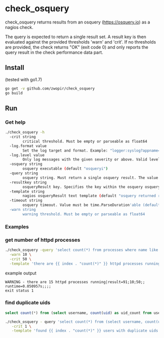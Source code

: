 # check_osquery
check_osquery returns results from an osquery (https://osquery.io) as a nagios check.

The query is expected to return a single result set. A result key is then evaluated against the provided thresholds 'warn' and 'crit'. If no thresholds are provided, the check returns "OK" (exit code 0) and only reports the query result in the check performance data part.

## Install
(tested with go1.7)

```bash
go get -v github.com/zwopir/check_osquery
go build
```

## Run
### Get help

```bash
./check_osquery -h
  -crit string
    	critical threshold. Must be empty or parseable as float64
  -log.format value
    	Set the log target and format. Example: "logger:syslog?appname=bob&local=7" or "logger:stdout?json=true" (default "logger:stderr")
  -log.level value
    	Only log messages with the given severity or above. Valid levels: [debug, info, warn, error, fatal] (default "info")
  -osquery string
    	osquery executable (default "osqueryi")
  -query string
    	osquery string. Must return a single osquery result. The value of the config parameter 'resultkey' is used in the threshold evaluation (default see there). All other key/value pairs can be used in the output text template as {{ index . "key" }}
  -resultkey string
    	osqueryResult key. Specifies the key within the osquery osqueryResult set that holds the value for threshold comparision. (default "count(*)")
  -template string
    	nagios osqueryResult text template (default "osquery returned result = {{ index . \"count(*)\" }}")
  -timeout string
    	osquery timeout. Value must be time.ParseDuration'able (default "5s")
  -warn string
    	warning threshold. Must be empty or parseable as float64
```

### Examples
### get number of httpd processes

```bash
./check_osquery -query 'select count(*) from processes where name like "%httpd%" ;' \
  -warn 10 \
  -crit 50 \
  -template 'there are {{ index . "count(*)" }} httpd processes running'
```

example output

```
WARNING - there are 15 httpd processes running|result=91;10;50;; runtime=0.050957s;;;;
exit status 1
```

### find duplicate uids
```sql
select count(*) from (select username, count(uid) as uid_count from users group by uid having uid_count > 1);
```

```bash
./check_osquery - query 'select count(*) from (select username, count(uid) as uid_count from users group by uid having uid_count > 1);' \
   -crit 1 \
   -template 'found {{ index . "count(*)" }} users with duplicate uids'
```
   
